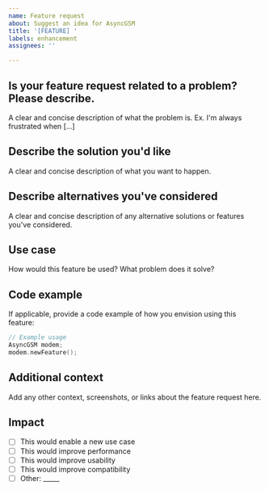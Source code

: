 ```yaml
---
name: Feature request
about: Suggest an idea for AsyncGSM
title: '[FEATURE] '
labels: enhancement
assignees: ''

---
```


## Is your feature request related to a problem? Please describe.
A clear and concise description of what the problem is. Ex. I'm always frustrated when [...]

## Describe the solution you'd like
A clear and concise description of what you want to happen.

## Describe alternatives you've considered
A clear and concise description of any alternative solutions or features you've considered.

## Use case
How would this feature be used? What problem does it solve?

## Code example
If applicable, provide a code example of how you envision using this feature:
```cpp
// Example usage
AsyncGSM modem;
modem.newFeature();
```

## Additional context
Add any other context, screenshots, or links about the feature request here.

## Impact
- [ ] This would enable a new use case
- [ ] This would improve performance
- [ ] This would improve usability
- [ ] This would improve compatibility
- [ ] Other: _____
